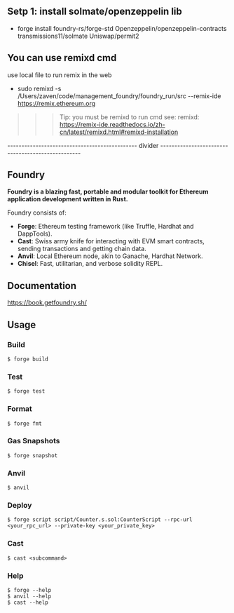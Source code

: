 ## Setp 1: install solmate/openzeppelin lib
- forge install foundry-rs/forge-std Openzeppelin/openzeppelin-contracts transmissions11/solmate Uniswap/permit2


## You can use remixd cmd
use local file to run remix in the web
- sudo remixd -s /Users/zaven/code/management_foundry/foundry_run/src --remix-ide https://remix.ethereum.org
>>> Tip: you must be remixd to run cmd
>>> see: remixd: https://remix-ide.readthedocs.io/zh-cn/latest/remixd.html#remixd-installation








---------------------------------------------- divider --------------------------------------------------

## Foundry

**Foundry is a blazing fast, portable and modular toolkit for Ethereum application development written in Rust.**

Foundry consists of:

-   **Forge**: Ethereum testing framework (like Truffle, Hardhat and DappTools).
-   **Cast**: Swiss army knife for interacting with EVM smart contracts, sending transactions and getting chain data.
-   **Anvil**: Local Ethereum node, akin to Ganache, Hardhat Network.
-   **Chisel**: Fast, utilitarian, and verbose solidity REPL.

## Documentation

https://book.getfoundry.sh/

## Usage

### Build

```shell
$ forge build
```

### Test

```shell
$ forge test
```

### Format

```shell
$ forge fmt
```

### Gas Snapshots

```shell
$ forge snapshot
```

### Anvil

```shell
$ anvil
```

### Deploy

```shell
$ forge script script/Counter.s.sol:CounterScript --rpc-url <your_rpc_url> --private-key <your_private_key>
```

### Cast

```shell
$ cast <subcommand>
```

### Help

```shell
$ forge --help
$ anvil --help
$ cast --help
```
